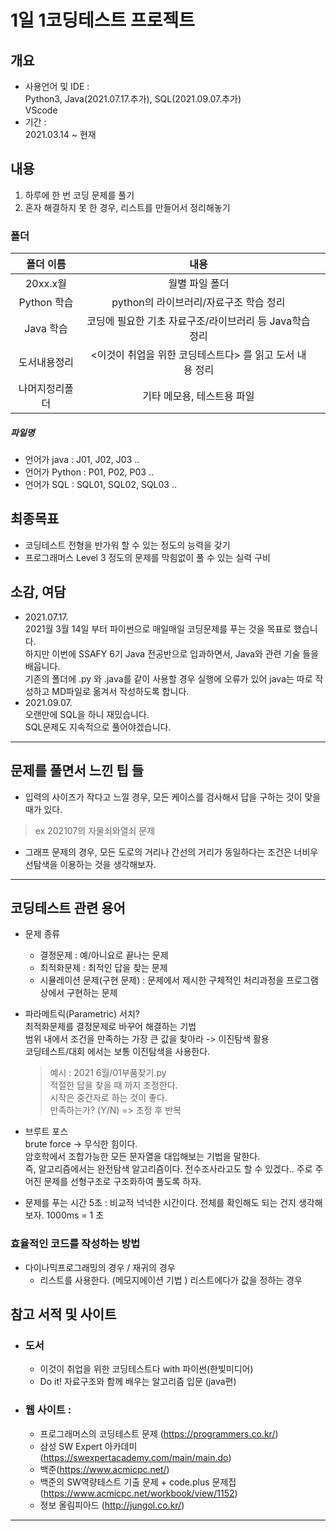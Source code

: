 # 1일 1코딩테스트 프로젝트

## 개요 
* 사용언어 및 IDE :   
 Python3, Java(2021.07.17.추가), SQL(2021.09.07.추가)     
 VScode
* 기간 :   
 2021.03.14 ~ 현재    
 
 
## 내용   
1. 하루에 한 번 코딩 문제를 풀기
2. 혼자 해결하지 못 한 경우, 리스트를 만들어서 정리해놓기

### 폴더
|폴더 이름| 내용||
|:--:|:--:|:---:|
|20xx.x월|월별 파일 폴더||
|Python 학습| python의 라이브러리/자료구조 학습 정리||
|Java 학습| 코딩에 필요한 기초 자료구조/라이브러리 등 Java학습정리||
|도서내용정리|<이것이 취업을 위한 코딩테스트다> 를 읽고 도서 내용 정리||
|나머지정리폴더|기타 메모용, 테스트용 파일||

##### 파일명
* 언어가 java : J01, J02, J03 ..
* 언어가 Python : P01, P02, P03 ..
* 언어가 SQL : SQL01, SQL02, SQL03 ..

## 최종목표   
* 코딩테스트 전형을 반가워 할 수 있는 정도의 능력을 갖기
* 프로그래머스 Level 3 정도의 문제를 막힘없이 풀 수 있는 실력 구비

## 소감, 여담
* 2021.07.17.   
    2021월 3월 14일 부터 파이썬으로 매일매일 코딩문제를 푸는 것을 목표로 했습니다.    
    하지만 이번에 SSAFY 6기 Java 전공반으로 입과하면서, Java와 관련 기술 들을 배웁니다.   
    기존의 폴더에 .py 와 .java를 같이 사용할 경우 실행에 오류가 있어 java는 따로 작성하고 MD파일로 옮겨서 작성하도록 합니다.
* 2021.09.07.  
    오랜만에 SQL을 하니 재밌습니다.   
    SQL문제도 지속적으로 풀어야겠습니다.   
***

## 문제를 풀면서 느낀 팁 들
* 입력의 사이즈가 작다고 느낄 경우, 모든 케이스를 검사해서 답을 구하는 것이 맞을 때가 있다.
>ex 202107의 자물쇠와열쇠 문제

* 그래프 문제의 경우, 모든 도로의 거리나 간선의 거리가 동일하다는 조건은 너비우선탐색을 이용하는 것을 생각해보자.

*** 

## 코딩테스트 관련 용어
* 문제 종류        
    + 결정문제 : 예/아니요로 끝나는 문제        
    + 최적화문제 : 최적인 답을 찾는 문제        
    + 시뮬레이션 문제(구현 문제) : 문제에서 제시한 구체적인 처리과정을 프로그램 상에서 구현하는 문제 

* 파라메트릭(Parametric) 서치?   
    최적화문제를 결정문제로 바꾸어 해결하는 기법    
    범위 내에서 조건을 만족하는 가장 큰 값을 찾아라 -> 이진탐색 활용   
    코딩테스트/대회 에서는 보통 이진탐색을 사용한다.   
    > 예시 : 2021 6월/01부품찾기.py   
    > 적절한 답을 찾을 때 까지 조정한다.   
    > 시작은 중간자로 하는 것이 좋다.    
    > 만족하는가? (Y/N) => 조정 후 반복

* 브루트 포스       
    brute force -> 무식한 힘이다.       
    암호학에서 조합가능한 모든 문자열을 대입해보는 기법을 말한다.       
    즉, 알고리즘에서는 완전탐색 알고리즘이다. 전수조사라고도 할 수 있겠다..
    주로 주어진 문제를 선형구조로 구조화하여 풀도록 하자.

* 문제를 푸는 시간
    5초 : 비교적 넉넉한 시간이다. 전체를 확인해도 되는 건지 생각해보자.
    1000ms = 1 초
    
### 효율적인 코드를 작성하는 방법   
* 다이나믹프로그래밍의 경우 / 재귀의 경우   
    + 리스트를 사용한다. (메모지에이션 기법 ) 리스트에다가 값을 정하는 경우


## 참고 서적 및 사이트
* ### 도서  
    + 이것이 취업을 위한 코딩테스트다 with 파이썬(한빛미디어)
    + Do it! 자료구조와 함께 배우는 알고리즘 입문 (java편)
* ### 웹 사이트 :    
    + 프로그래머스의 코딩테스트 문제 (https://programmers.co.kr/)   
    + 삼성 SW Expert 아카데미 (https://swexpertacademy.com/main/main.do)      
    + 백준(https://www.acmicpc.net/)
    + 백준의 SW역량테스트 기출 문제 + code.plus 문제집 (https://www.acmicpc.net/workbook/view/1152)
    + 정보 올림피아드 (http://jungol.co.kr/)
 
 ***
 
